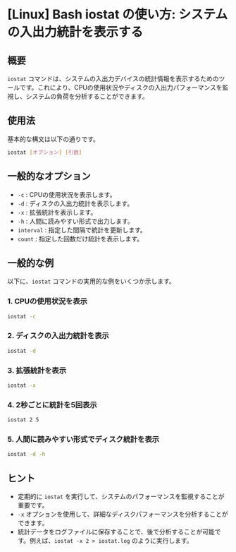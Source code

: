 # [Linux] Bash iostat の使い方: システムの入出力統計を表示する

## 概要
`iostat` コマンドは、システムの入出力デバイスの統計情報を表示するためのツールです。これにより、CPUの使用状況やディスクの入出力パフォーマンスを監視し、システムの負荷を分析することができます。

## 使用法
基本的な構文は以下の通りです。

```bash
iostat [オプション] [引数]
```

## 一般的なオプション
- `-c` : CPUの使用状況を表示します。
- `-d` : ディスクの入出力統計を表示します。
- `-x` : 拡張統計を表示します。
- `-h` : 人間に読みやすい形式で出力します。
- `interval` : 指定した間隔で統計を更新します。
- `count` : 指定した回数だけ統計を表示します。

## 一般的な例
以下に、`iostat` コマンドの実用的な例をいくつか示します。

### 1. CPUの使用状況を表示
```bash
iostat -c
```

### 2. ディスクの入出力統計を表示
```bash
iostat -d
```

### 3. 拡張統計を表示
```bash
iostat -x
```

### 4. 2秒ごとに統計を5回表示
```bash
iostat 2 5
```

### 5. 人間に読みやすい形式でディスク統計を表示
```bash
iostat -d -h
```

## ヒント
- 定期的に `iostat` を実行して、システムのパフォーマンスを監視することが重要です。
- `-x` オプションを使用して、詳細なディスクパフォーマンスを分析することができます。
- 統計データをログファイルに保存することで、後で分析することが可能です。例えば、`iostat -x 2 > iostat.log` のように実行します。